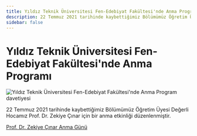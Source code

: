 ```yaml
---
title: Yıldız Teknik Üniversitesi Fen-Edebiyat Fakültesi'nde Anma Programı
description: 22 Temmuz 2021 tarihinde kaybettiğimiz Bölümümüz Öğretim Üyesi Değerli Hocamız Prof. Dr. Zekiye Çınar için bir anma etkinliği düzenlenmiştir.
sidebar: false
---
```


# Yıldız Teknik Üniversitesi Fen-Edebiyat Fakültesi'nde Anma Programı

![Yıldız Teknik Üniversitesi Fen-Edebiyat Fakültesi'nde Anma Program davetiyesi](/images/2022-09-22-fen-edebiyat-fakultesinde-anma-programi.webp)

22 Temmuz 2021 tarihinde kaybettiğimiz Bölümümüz Öğretim Üyesi Değerli Hocamız Prof. Dr. Zekiye Çınar için bir anma etkinliği düzenlenmiştir.

[Prof. Dr. Zekiye Çınar Anma Günü](https://kml.yildiz.edu.tr/haberler/136/Prof.%20Dr.%20Zekiye%20%C3%87%C4%B1nar%20Anma%20G%C3%BCn%C3%BC)

